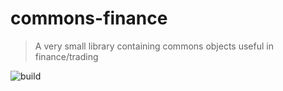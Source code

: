 # commons-finance
> A very small library containing commons objects useful in finance/trading

![build](https://github.com/sixro/commons-finance/actions/workflows/maven.yml/badge.svg)
